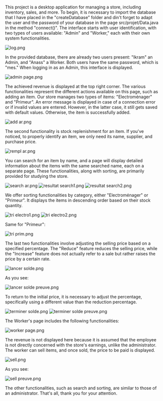 This project is a desktop application for managing a store, including inventory, sales, and more. To begin, it is necessary to import the database that I have placed in the "createDatabase" folder and din't forget to adapt the user and the password of your database in the page src/projet/Data.java in the method "connect()". The interface starts with user identification, with two types of users available: "Admin" and "Worker," each with their own system functionalities. 

![log.png](GestionMagasin/demo/log.png)

In the provided database, there are already two users present: "Ikram" an Admin, and "Anass" a Worker. Both users have the same password, which is "mes."
When logging in as an Admin, this interface is displayed.

![admin page.png](GestionMagasin/demo/admin_page.png)

The achieved revenue is displayed at the top right corner. The various functionalities represent the different actions available on this page, such as adding an item. Our store manages two types of items: "Electroménager" and "Primeur". An error message is displayed in case of a connection error or if invalid values are entered. However, in the latter case, it still gets saved with default values. Otherwise, the item is successfully added.

![add ar.png](GestionMagasin/demo/add_ar.png)

The second functionality is stock replenishment for an item. If you've noticed, to properly identify an item, we only need its name, supplier, and purchase price.

![rempl ar.png](GestionMagasin/demo/rempl_ar.png)

You can search for an item by name, and a page will display detailed information about the items with the same searched name, each on a separate page. These functionalities, along with sorting, are primarily provided for studying the store.

![search ar.png](GestionMagasin/demo/search_ar.png)
![resultat search1.png](GestionMagasin/demo/resultat_search1.png)
![resultat search2.png](GestionMagasin/demo/resultat_search2.png)

We offer sorting functionalities by category, either "Electroménager" or "Primeur". It displays the items in descending order based on their stock quantity.

![tri electro1.png](GestionMagasin/demo/tri_electro1.png)
![tri electro2.png](GestionMagasin/demo/tri_electro2.png)

Same for "Primeur":

![tri prim.png](GestionMagasin/demo/tri_prim.png)

The last two functionalities involve adjusting the selling price based on a specified percentage. The "Reduce" feature reduces the selling price, while the "Increase" feature does not actually refer to a sale but rather raises the price by a certain rate.

![lancer solde.png](GestionMagasin/demo/lancer_solde.png)

As you see:

![lancer solde preuve.png](GestionMagasin/demo/lancer_solde_preuve.png)

To return to the initial price, it is necessary to adjust the percentage, specifically using a different value than the reduction percentage.

![terminer solde.png](GestionMagasin/demo/terminer_solde.png)
![terminer solde preuve.png](GestionMagasin/demo/terminer_solde_preuve.png)

The Worker's page includes the following functionalities:

![worker page.png](GestionMagasin/demo/worker_page.png)

The revenue is not displayed here because it is assumed that the employee is not directly concerned with the store's earnings, unlike the administrator. The worker can sell items, and once sold, the price to be paid is displayed.

![sell.png](GestionMagasin/demo/sell.png)

As you see:

![sell preuve.png](GestionMagasin/demo/sell_preuve.png)

The other functionalities, such as search and sorting, are similar to those of an administrator. 
That's all, thank you for your attention.
